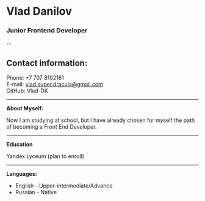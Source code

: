 # Vlad Danilov  
### Junior Frontend Developer

--

## Contact information:

Phone: +7 707 8102161  
E-mail: vlad.super.dracula@gmail.com  
GitHub: Vlad-DK

---

**About Myself:** 

Now I am studying at school, but I have already chosen for myself the path of becoming a Front End Developer.

---

**Education** 

Yandex Lyceum (plan to enroll)

---

**Languages:**

+ English - Upper-intermediate/Advance  
+ Russian - Native